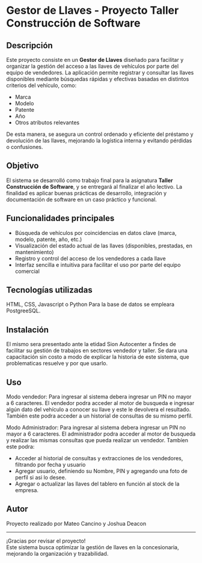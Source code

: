 # Gestor de Llaves - Proyecto Taller Construcción de Software

## Descripción

Este proyecto consiste en un **Gestor de Llaves** diseñado para facilitar y organizar la gestión del acceso a las llaves de vehículos por parte del equipo de vendedores. La aplicación permite registrar y consultar las llaves disponibles mediante búsquedas rápidas y efectivas basadas en distintos criterios del vehículo, como:

- Marca  
- Modelo  
- Patente  
- Año  
- Otros atributos relevantes

De esta manera, se asegura un control ordenado y eficiente del préstamo y devolución de las llaves, mejorando la logística interna y evitando pérdidas o confusiones.

## Objetivo

El sistema se desarrolló como trabajo final para la asignatura **Taller Construcción de Software**, y se entregará al finalizar el año lectivo. La finalidad es aplicar buenas prácticas de desarrollo, integración y documentación de software en un caso práctico y funcional.

## Funcionalidades principales

- Búsqueda de vehículos por coincidencias en datos clave (marca, modelo, patente, año, etc.)  
- Visualización del estado actual de las llaves (disponibles, prestadas, en mantenimiento)  
- Registro y control del acceso de los vendedores a cada llave  
- Interfaz sencilla e intuitiva para facilitar el uso por parte del equipo comercial

## Tecnologías utilizadas

HTML, CSS, Javascript o Python
Para la base de datos se empleara PostgreeSQL. 

## Instalación

El mismo sera presentado ante la etidad Sion Autocenter a findes de facilitar su gestión de trabajos en sectores vendedor y taller. Se dara una capacitación sin costo a modo de explicar la historia de este sistema, que problematicas resuelve y por que usarlo. 

## Uso

Modo vendedor: Para ingresar al sistema debera ingresar un PIN no mayor a 6 caracteres. 
El vendedor podra acceder al motor de busqueda e ingresar algún dato del vehículo a conocer su llave y este le devolvera el resultado. 
También este podra acceder a un historial de consultas de su mismo perfil. 

Modo Administrador: Para ingresar al sistema debera ingresar un PIN no mayor a 6 caracteres. 
El administrador podra acceder al motor de busqueda y realizar las mismas consultas que pueda realizar un vendedor. 
Tambíen este podra: 
- Acceder al historial de consultas y extracciones de los vendedores, filtrando por fecha y usuario
- Agregar usuario, definiendo su Nombre, PIN y agregando una foto de perfil si asi lo desee.
- Agregar o actualizar las llaves del tablero en función al stock de la empresa. 

## Autor

Proyecto realizado por Mateo Cancino y Joshua Deacon

---

¡Gracias por revisar el proyecto!  
Este sistema busca optimizar la gestión de llaves en la concesionaria, mejorando la organización y trazabilidad.

